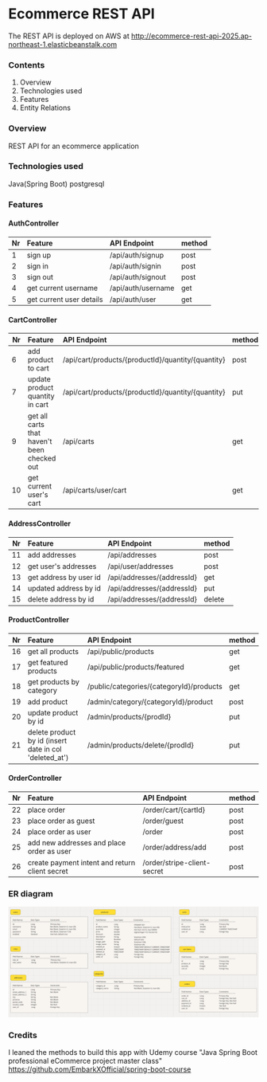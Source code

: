 # Ecommerce REST API

The REST API is deployed on AWS
at http://ecommerce-rest-api-2025.ap-northeast-1.elasticbeanstalk.com

### Contents
1. Overview
2. Technologies used
3. Features
4. Entity Relations



### Overview
REST API for an ecommerce application


### Technologies used
Java(Spring Boot)
postgresql

### Features

#### AuthController
| Nr| Feature                 | API Endpoint        | method |
| - | :------------------ | :------------------ |:-----|
| 1 |sign up              | /api/auth/signup         |post|
| 2 |sign in              | /api/auth/signin         |post|
| 3 |sign out             | /api/auth/signout        |post|
| 4 |get current username | /api/auth/username       |get |
| 5 |get current user details | /api/auth/user         |get |

#### CartController
| Nr| Feature                        | API Endpoint        | method |
| - | :----------------------------- | :------------------ | :----- |
| 6 |add product to cart        | /api/cart/products/{productId}/quantity/{quantity}|post|
| 7 |update product quantity in cart | /api/cart/products/{productId}/quantity/{quantity}|put|      | 8 |delete product from cart | /api/carts/{cartId}/products/{productId} |delete| 
| 9 |get all carts that haven't been checked out | /api/carts   |get| 
| 10|get current user's cart | /api/carts/user/cart  |get| 

#### AddressController
| Nr| Feature                        | API Endpoint        | method |
| - | :----------------------------- | :------------------ | :----- |
| 11 |add addresses        | /api/addresses|post|
| 12 |get user's addresses | /api/user/addresses |post|      
| 13 |get address by user id | /api/addresses/{addressId} |get| 
| 14 |updated address by id | /api/addresses/{addressId}   |put| 
| 15 |delete address by id | /api/addresses/{addressId}  |delete| 

#### ProductController
| Nr| Feature                        | API Endpoint        | method |
| - | :----------------------------- | :------------------ | :----- |
| 16 |get all products        | /api/public/products|get|
| 17 |get featured products | /api/public/products/featured |get|
| 18 |get products by category | /public/categories/{categoryId}/products |get|
| 19 |add product | /admin/category/{categoryId}/product   |post|
| 20 |update product by id | /admin/products/{prodId}  |put|
| 21 |delete product by id (insert date in col 'deleted_at') | /admin/products/delete/{prodId}  |put|

#### OrderController
| Nr| Feature                        | API Endpoint        | method |
| - | :----------------------------- | :------------------ | :----- |
| 22 |place order        | /order/cart/{cartId}|post|
| 23 |place order as guest | /order/guest |post|
| 24 |place order as user | /order |post|
| 25 |add new addresses and place order as user | /order/address/add  |post|
| 26 |create payment intent and return client secret | /order/stripe-client-secret  |post|

 

### ER diagram
<img src="./src/main/resources/ER.png" alt="er-diagram" width="800px" />


### Credits

I leaned the methods to build this app with Udemy course "Java Spring Boot professional eCommerce project master class"</br>
https://github.com/EmbarkXOfficial/spring-boot-course
